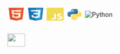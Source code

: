 <div style="display: inline_block"><br>
  
  <img align="center" alt="HTML" height="30" width="40" src="https://raw.githubusercontent.com/devicons/devicon/master/icons/html5/html5-original.svg">
  <img align="center" alt="CSS" height="30" width="40" src="https://raw.githubusercontent.com/devicons/devicon/master/icons/css3/css3-original.svg">
  <img align="center" alt="JavaScript" height="30" width="40" src="https://raw.githubusercontent.com/devicons/devicon/master/icons/javascript/javascript-plain.svg">
  <img align="center" alt="Python" height="30" width="40" src="https://raw.githubusercontent.com/devicons/devicon/master/icons/python/python-original.svg">
  <img align="center" alt="Python" height="30" width="30" src="https://cdn-icons-png.flaticon.com/128/732/732220.png">

</div>

##
 
<div>
  
  <a href="https://www.linkedin.com/in/jo%C3%A3o-pedro-leyssieux-campanella/" target="_blank"> <img align="center" height="30" width="40" src="https://cdn.jsdelivr.net/gh/devicons/devicon/icons/linkedin/linkedin-original.svg" 
           target="_blank"></a> 
  
</div>


